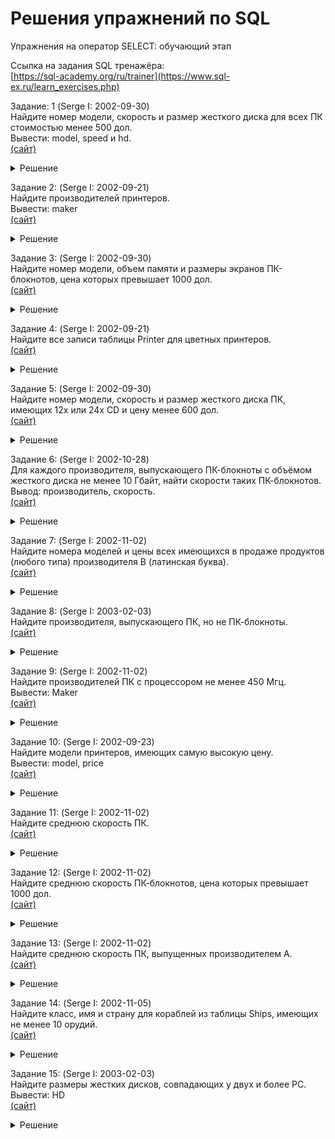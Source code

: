 # Решения упражнений по SQL
Упражнения на оператор SELECT: обучающий этап

Ссылка на задания SQL тренажёра:  
[https://sql-academy.org/ru/trainer](https://www.sql-ex.ru/learn_exercises.php)

Задание: 1 (Serge I: 2002-09-30)\
Найдите номер модели, скорость и размер жесткого диска для всех ПК стоимостью менее 500 дол.\
Вывести: model, speed и hd.\
[(сайт)](https://www.sql-ex.ru/learn_exercises.php?LN=1)

<details><summary>Решение</summary>

```sql
SELECT 
  model, speed, hd 
FROM 
  pc
WHERE
  price < 500;
```

</details>

Задание 2: (Serge I: 2002-09-21)\
Найдите производителей принтеров.\
Вывести: maker\
[(сайт)](https://www.sql-ex.ru/learn_exercises.php?LN=2)

<details><summary>Решение</summary>

```sql
SELECT 
  DISTINCT maker 
FROM 
  Product
WHERE
  type = 'printer';
```

</details>

Задание 3: (Serge I: 2002-09-30)\
Найдите номер модели, объем памяти и размеры экранов ПК-блокнотов, цена которых превышает 1000 дол.\
[(сайт)](https://www.sql-ex.ru/learn_exercises.php?LN=3)

<details><summary>Решение</summary>

```sql
SELECT 
  model, ram, screen 
FROM 
  laptop
WHERE
  price > 1000;
```

</details>

Задание 4: (Serge I: 2002-09-21)\
Найдите все записи таблицы Printer для цветных принтеров.\
[(сайт)](https://www.sql-ex.ru/learn_exercises.php?LN=4)

<details><summary>Решение</summary>

```sql
SELECT
  * 
FROM
  printer
WHERE
  color = 'y';
```

</details>

Задание 5: (Serge I: 2002-09-30)\
Найдите номер модели, скорость и размер жесткого диска ПК, имеющих 12x или 24x CD и цену менее 600 дол.\
[(сайт)](https://www.sql-ex.ru/learn_exercises.php?LN=5)

<details><summary>Решение</summary>

```sql
SELECT
  model, speed, hd
FROM
  pc
WHERE
  cd IN ('12x', '24x') AND price < 600;
```

</details>

Задание 6: (Serge I: 2002-10-28)\
Для каждого производителя, выпускающего ПК-блокноты c объёмом жесткого диска не менее 10 Гбайт, найти скорости таких ПК-блокнотов.\
Вывод: производитель, скорость.\
[(сайт)](https://www.sql-ex.ru/learn_exercises.php?LN=6)

<details><summary>Решение</summary>

```sql
SELECT
  DISTINCT maker, speed
FROM
  laptop
  JOIN product ON laptop.model = product.model
WHERE
  hd >= 10 AND type = 'laptop';
```

</details>

Задание 7: (Serge I: 2002-11-02)\
Найдите номера моделей и цены всех имеющихся в продаже продуктов (любого типа) производителя B (латинская буква).\
[(сайт)](https://www.sql-ex.ru/learn_exercises.php?LN=7)

<details><summary>Решение</summary>

```sql
SELECT
  DISTINCT laptop.model, price
FROM
  laptop
  JOIN product ON laptop.model = product.model
WHERE
  maker = 'B'
UNION
SELECT
  DISTINCT printer.model, price
FROM
  printer
  JOIN product ON printer.model = product.model
WHERE
  maker = 'B'
UNION
SELECT
  DISTINCT pc.model, price
FROM
  pc
  JOIN product ON pc.model = product.model
WHERE
  maker = 'B';
```

</details>

Задание 8: (Serge I: 2003-02-03)\
Найдите производителя, выпускающего ПК, но не ПК-блокноты.\
[(сайт)](https://www.sql-ex.ru/learn_exercises.php?LN=8)

<details><summary>Решение</summary>

```sql
SELECT
  DISTINCT maker
FROM
  product
WHERE
  type = 'PC'
EXCEPT
SELECT
  DISTINCT maker
FROM
  product
WHERE
  type = 'laptop';
```

</details>

Задание 9: (Serge I: 2002-11-02)\
Найдите производителей ПК с процессором не менее 450 Мгц.\
Вывести: Maker\
[(сайт)](https://www.sql-ex.ru/learn_exercises.php?LN=9)

<details><summary>Решение</summary>

```sql
SELECT
  DISTINCT maker
FROM
  pc
  JOIN product ON pc.model = product.model
WHERE
  speed >= 450;
```

</details>

Задание 10: (Serge I: 2002-09-23)\
Найдите модели принтеров, имеющих самую высокую цену.\
Вывести: model, price\
[(сайт)](https://www.sql-ex.ru/learn_exercises.php?LN=10)

<details><summary>Решение</summary>

```sql
SELECT
  printer.model, price
FROM
  printer
  JOIN product ON printer.model = product.model
WHERE
  price IN (
            SELECT
              MAX(price)
            FROM
              printer)
ORDER BY
  price DESC;
```

</details>

Задание 11: (Serge I: 2002-11-02)\
Найдите среднюю скорость ПК.\
[(сайт)](https://www.sql-ex.ru/learn_exercises.php?LN=11)

<details><summary>Решение</summary>

```sql
SELECT
  AVG(speed)
FROM
  pc
```

</details>

Задание 12: (Serge I: 2002-11-02)\
Найдите среднюю скорость ПК-блокнотов, цена которых превышает 1000 дол.\
[(сайт)](https://www.sql-ex.ru/learn_exercises.php?LN=12)

<details><summary>Решение</summary>

```sql
SELECT
  AVG(speed)
FROM
  laptop
WHERE
  price > 1000
```

</details>

Задание 13: (Serge I: 2002-11-02)\
Найдите среднюю скорость ПК, выпущенных производителем A.\
[(сайт)](https://www.sql-ex.ru/learn_exercises.php?LN=13)

<details><summary>Решение</summary>

```sql
SELECT
  AVG(speed)
FROM
  pc
  JOIN product ON pc.model = product.model
WHERE
  maker = 'A'
```

</details>

Задание 14: (Serge I: 2002-11-05)\
Найдите класс, имя и страну для кораблей из таблицы Ships, имеющих не менее 10 орудий.\
[(сайт)](https://www.sql-ex.ru/learn_exercises.php?LN=14)

<details><summary>Решение</summary>

```sql
SELECT
  Ships.class, name, country
FROM
  Ships
  JOIN Classes ON Ships.class = Classes.class
WHERE
  numGuns >= 10
```

</details>

Задание 15: (Serge I: 2003-02-03)\
Найдите размеры жестких дисков, совпадающих у двух и более PC.\
Вывести: HD\
[(сайт)](https://www.sql-ex.ru/learn_exercises.php?LN=15)

<details><summary>Решение</summary>

```sql
SELECT
  hd
FROM
  pc
GROUP BY
  hd
HAVING
  COUNT(model) >= 2
```

</details>
